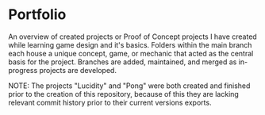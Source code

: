 # Portfolio
An overview of created projects or Proof of Concept projects I have created while learning game design and it's basics. Folders within the main branch each house a unique concept, game, or mechanic that acted as the central basis for the project. Branches are added, maintained, and merged as in-progress projects are developed.

NOTE: The projects "Lucidity" and "Pong" were both created and finished prior to the creation of this repository, because of this they are lacking relevant commit history prior to their current versions exports.
